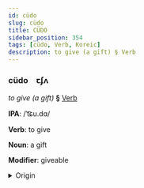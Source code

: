```yaml
---
id: cüdo
slug: cüdo
title: CÜDO
sidebar_position: 354
tags: [cüdo, Verb, Koreic]
description: to give (a gift) § Verb
---
```


### cüdo&emsp;<span kind="abugida">ꞇʄʌ</span>

*to give (a gift)* **§** [Verb](../../tags/Verb)

**IPA**: /ˈt͡ɕu.dɑ/

**Verb**: to give

**Noun**: a gift

**Modifier**: giveable

<details>
    <summary>Origin</summary>
    Korean 주다 juda [t͡ɕuda̠]<br/>
    <em>Koreic Language Family</em>
</details>